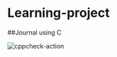 # Learning-project
##Journal using C

![cppcheck-action](https://github.com/stepin104247/Learning-project/workflows/cppcheck-action/badge.svg?branch=master)
